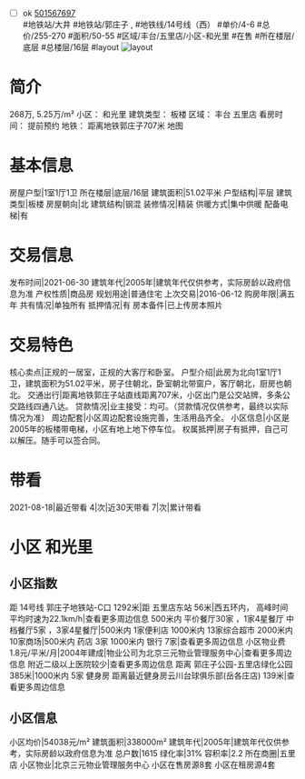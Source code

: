 - [ ] ok [501567697](https://bj.5i5j.com/ershoufang/501567697.html)  
 #地铁站/大井 #地铁站/郭庄子 ,  #地铁线/14号线（西）
#单价/4-6 #总价/255-270 #面积/50-55   #区域/丰台/五里店/小区-和光里 #在售 #所在楼层/底层 #总楼层/16层 #layout 
![layout](http://image2a.5i5j.com/bdir/layout/116834.jpg_P5.jpg) 
# 简介 
 268万,  5.25万/m² 
小区： 和光里
建筑类型： 板楼
区域： 丰台 五里店
看房时间： 提前预约
地铁： 距离地铁郭庄子707米 地图
# 基本信息 
 房屋户型|1室1厅1卫
所在楼层|底层/16层
建筑面积|51.02平米
户型结构|平层
建筑类型|板楼
房屋朝向|北
建筑结构|钢混
装修情况|精装
供暖方式|集中供暖
配备电梯|有
# 交易信息 
 发布时间|2021-06-30
建筑年代|2005年|建筑年代仅供参考，实际房龄以政府信息为准
产权性质|商品房
规划用途|普通住宅
上次交易|2016-06-12
购房年限|满五年
共有情况|单独所有
抵押情况|有
房本备件|已上传房本照片
# 交易特色 
 核心卖点|正规的一居室，正规的大客厅和卧室。
户型介绍|此房为北向1室1厅1卫，建筑面积为51.02平米，房子住朝北，卧室朝北带窗户，客厅朝北，厨房也朝北。
交通出行|距离地铁郭庄子站直线距离707米，小区出门是公交站牌，多条公交路线四通八达。
贷款情况|业主接受：均可。（贷款情况仅供参考，最终以实际情况为准）
周边配套|小区周边配套设施完善，生活用品齐全。
小区信息|小区是2005年的板楼带电梯，小区有地上地下停车位。
权属抵押|房子有抵押，自己可以解压。随手可以签合同。
# 带看 
 2021-08-18|最近带看	 4|次|近30天带看	 7|次|累计带看
# 小区 和光里
## 小区指数 
 距 14号线 郭庄子地铁站-C口 1292米|距 五里店东站 56米|西五环内， 高峰时间平均时速为22.1km/h|查看更多周边信息
500米内 平价餐厅30家 ，1家4星餐厅
中档餐厅5家 ，3家4星餐厅|500米内 1家便利店
1000米内 13家综合超市
2000米内 10家商场|500米内 药店 3家
1000米内 银行 7家|查看更多周边信息
小区物业费1.8元/平米/月|2004年建成|物业公司为北京三元物业管理服务中心|查看更多周边信息
附近二级以上医院较少|查看更多周边信息
距离 郭庄子公园-五里店绿化公园 385米|1000米内 5家 健身房
距离最近健身房云川台球俱乐部(岳各庄店) 139米|查看更多周边信息
## 小区信息 
 小区均价|54038元/m²
建筑面积|338000m²
建筑年代|2005年|建筑年代仅供参考，实际房龄以政府信息为准
总户数|1615
绿化率|31%
容积率|2.2
所在商圈|五里店
小区物业|北京三元物业管理服务中心
小区在售房源8套
小区在租房源4套
